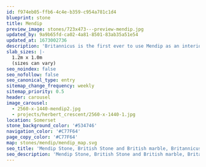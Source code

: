 ```yaml
---
id: f974eb05-ffb6-4c4e-b359-c954a781c1d4
blueprint: stone
title: Mendip
preview_image: stones/723x473---preview-mendip.jpg
updated_by: 9a9b65fd-ca02-4a81-8501-83ab35a51e54
updated_at: 1673002736
description: 'Britannicus is the first ever to use Mendip as an interior features stone. The grey and brown marble is adorned with pink and blue hues, which are more prominent as you reach the middle of the block. It was one such example that lead a leading interior designer to remark that the colouration resembled ‘the birth of a new galaxy’. Coloration varies from block to block.'
slab_sizes: |-
  1.2m x 1.0m
  (sizes can vary)
seo_noindex: false
seo_nofollow: false
seo_canonical_type: entry
sitemap_change_frequency: weekly
sitemap_priority: 0.5
header: carousel
image_carousel:
  - 2560-x-1440-mendip2.jpg
  - projects/herbert_crescent/2560-x-1440-1.jpg
location: Somerset
stone_background_color: '#534746'
navigation_color: '#C77F64'
page_copy_color: '#C77F64'
map: stones/mendip/mendip_map.svg
seo_title: 'Mendip Stone, British Stone and British marble, Britannicus Stone'
seo_description: 'Mendip Stone, British Stone and British marble, Britannicus Stone, The Shining Stones of Britain.'
---
```

